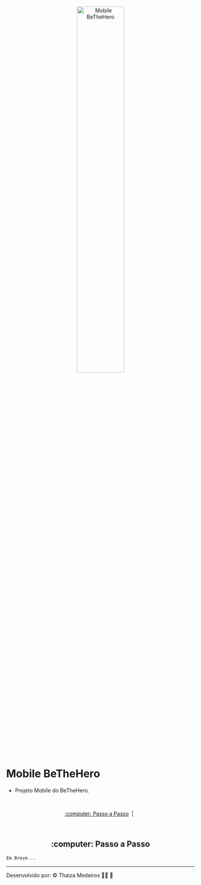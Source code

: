 <p align="center">
  <img src="../.imagens/mobile.png" alt="Mobile BeTheHero" title="Mobile BeTheHero" style="vertical-align:top; margin:6px 4px;" width="50%">
</p><br />

# Mobile BeTheHero

- Projeto Mobile do BeTheHero.

<br />

<p align="center">
  <a href="#rodando"> :computer: Passo a Passo</a>&nbsp;&nbsp;|&nbsp;&nbsp;
</p>

<br />

<div id="rodando" align="center">
    <h2> :computer: Passo a Passo</h2>
</div>

```bash
Em Breve...
```

---

Desenvolvido por: :copyright: Thaiza Medeiros :woman_technologist: :purple_heart:
